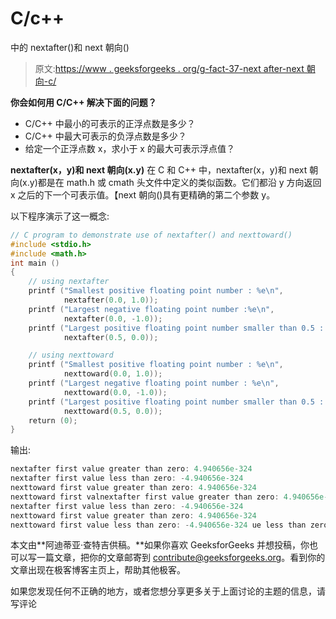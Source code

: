 # C/c++

中的 nextafter()和 next 朝向()

> 原文:[https://www . geeksforgeeks . org/g-fact-37-next after-next 朝向-c/](https://www.geeksforgeeks.org/g-fact-37-nextafter-nexttoward-c/)

**你会如何用 C/C++ 解决下面的问题？**

*   C/C++ 中最小的可表示的正浮点数是多少？
*   C/C++ 中最大可表示的负浮点数是多少？
*   给定一个正浮点数 x，求小于 x 的最大可表示浮点值？

**nextafter(x，y)和 next 朝向(x.y)**
在 C 和 C++ 中，nextafter(x，y)和 next 朝向(x.y)都是在 math.h 或 cmath 头文件中定义的类似函数。它们都沿 y 方向返回 x 之后的下一个可表示值。【next 朝向()具有更精确的第二个参数 y。

以下程序演示了这一概念:

```cpp
// C program to demonstrate use of nextafter() and nexttoward()
#include <stdio.h>
#include <math.h>
int main ()
{
    // using nextafter
    printf ("Smallest positive floating point number : %e\n",
            nextafter(0.0, 1.0));
    printf ("Largest negative floating point number :%e\n",
            nextafter(0.0, -1.0));
    printf ("Largest positive floating point number smaller than 0.5 : %e\n",
            nextafter(0.5, 0.0));

    // using nexttoward
    printf ("Smallest positive floating point number : %e\n",
            nexttoward(0.0, 1.0));
    printf ("Largest negative floating point number : %e\n",
            nexttoward(0.0, -1.0));
    printf ("Largest positive floating point number smaller than 0.5 : %e\n",
            nexttoward(0.5, 0.0));
    return (0);
}
```

输出:

```cpp
nextafter first value greater than zero: 4.940656e-324
nextafter first value less than zero: -4.940656e-324
nexttoward first value greater than zero: 4.940656e-324
nexttoward first valnextafter first value greater than zero: 4.940656e-324
nextafter first value less than zero: -4.940656e-324
nexttoward first value greater than zero: 4.940656e-324
nexttoward first value less than zero: -4.940656e-324 ue less than zero: -4.940656e-324 
```

本文由**阿迪蒂亚·查特吉供稿。**如果你喜欢 GeeksforGeeks 并想投稿，你也可以写一篇文章，把你的文章邮寄到 contribute@geeksforgeeks.org。看到你的文章出现在极客博客主页上，帮助其他极客。

如果您发现任何不正确的地方，或者您想分享更多关于上面讨论的主题的信息，请写评论